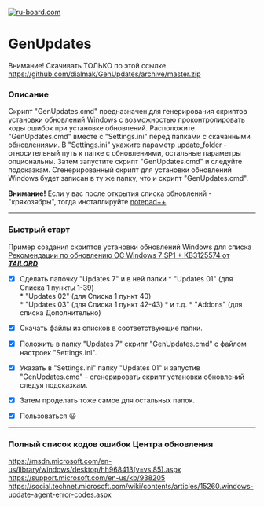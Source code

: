 [![ru-board.com](http://i.piccy.info/i9/cc66ead96da77910881990ceb35dcaac/1477414632/13196/1081034/ru_board.png)](http://forum.ru-board.com/topic.cgi?forum=62&bm=1&topic=30273&start=560#lt)       
 
# GenUpdates  

Внимание! Скачивать ТОЛЬКО по этой ссылке https://github.com/dialmak/GenUpdates/archive/master.zip

###  Описание

Скрипт "GenUpdates.cmd" предназначен для генерирования скриптов установки обновлений Windows с возможностью проконтролировать коды ошибок при установке обновлений.
Расположите "GenUpdates.cmd" вместе с "Settings.ini" перед папками с скачанными обновлениями. 
В "Settings.ini" укажите параметр update_folder - относительный путь к папке с обновлениями, остальные параметры опциональны.
Затем запустите скрипт "GenUpdates.cmd" и следуйте подсказкам. Сгенерированный скрипт для установки обновлений Windows будет записан в ту же папку, что и скрипт "GenUpdates.cmd".

**Внимание!** Если у вас после открытия списка обновлений - "крякозябры", тогда инсталлируйте [notepad++](https://notepad-plus-plus.org/download/).
<hr>

###  Быстрый старт

Пример создания скриптов установки обновлений Windows для списка [Рекомендации по обновлению ОС Windows 7 SP1 + KB3125574 от ***TAILORD***](http://forum.ru-board.com/topic.cgi?forum=62&topic=30273&start=18&limit=1&m=1#1)

- [x] Сделать папочку "Updates 7" и в ней папки 
      * "Updates 01" (для Списка 1 пункты 1-39)  
      * "Updates 02" (для Списка 1 пункт 40)  
      * "Updates 03" (для Списка 1 пункт 42-43)
      * и т.д.
      * "Addons" (для списка Дополнительно) 
       
- [x] Скачать файлы из списков в соответствующие папки.
- [x] Положить в папку "Updates 7" скрипт "GenUpdates.cmd" с файлом настроек "Settings.ini".
- [x] Указать в "Settings.ini" папку "Updates 01" и запустив "GenUpdates.cmd" - сгенерировать скрипт установки обновлений следуя подсказкам.
- [x] Затем проделать тоже самое для остальных папок.
- [x] Пользоваться  :smiley:

<hr>

###  Полный список кодов ошибок Центра обновления

<https://msdn.microsoft.com/en-us/library/windows/desktop/hh968413(v=vs.85).aspx>   
<https://support.microsoft.com/en-us/kb/938205>   
<https://social.technet.microsoft.com/wiki/contents/articles/15260.windows-update-agent-error-codes.aspx>   
